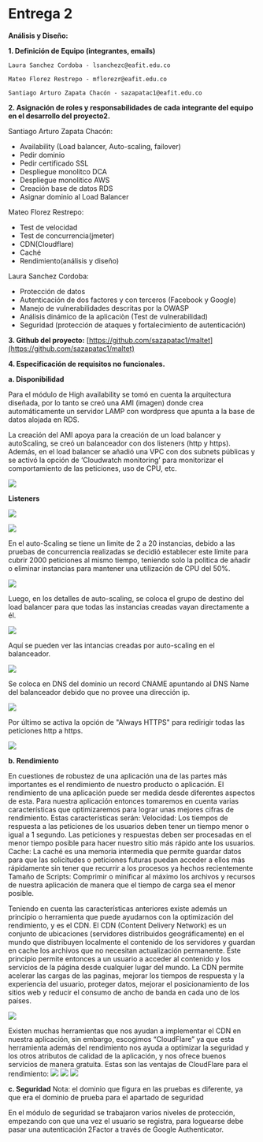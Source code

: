 # Entrega 2
**Análisis y Diseño:**

 **1. Definición de Equipo (integrantes, emails)**
 
	Laura Sanchez Cordoba - lsanchezc@eafit.edu.co
	
	Mateo Florez Restrepo - mflorezr@eafit.edu.co
	
	Santiago Arturo Zapata Chacón - sazapatac1@eafit.edu.co
 
 **2. Asignación de roles y responsabilidades de cada integrante del equipo en el desarrollo del proyecto2.**
 
Santiago Arturo Zapata Chacón:
 - Availability (Load balancer, Auto-scaling, failover)
 - Pedir dominio
 - Pedir certificado SSL
 - Despliegue monolitco DCA
 - Despliegue monolitico AWS
 - Creación base de datos RDS
 - Asignar dominio al Load Balancer
 
Mateo Florez Restrepo:
 - Test de velocidad
 - Test de concurrencia(jmeter)
 - CDN(Cloudflare)
 - Caché
 - Rendimiento(análisis y diseño)

Laura Sanchez Cordoba:
 - Protección de datos
 - Autenticación de dos factores y con terceros (Facebook y Google)
 - Manejo de vulnerabilidades descritas por la OWASP
 - Análisis dinámico de la aplicaciòn (Test de vulnerabilidad) 
 - Seguridad (protección de ataques y fortalecimiento de autenticación)


 **3. Github del proyecto:**
	 [https://github.com/sazapatac1/maltet](https://github.com/sazapatac1/maltet)
	 
**4. Especificación de requisitos no funcionales.**

**a. Disponibilidad**

Para el módulo de High availability se tomó en cuenta la arquitectura diseñada, por lo tanto se creó una AMI (imagen) donde crea automáticamente un servidor LAMP con wordpress que apunta a la base de datos alojada en RDS.

La creación del AMI apoya para la creación de un load balancer y autoScaling, se creó un balanceador con dos listeners (http y https). Además, en el load balancer se añadió una VPC con dos subnets públicas y se activó la opción de ‘Cloudwatch monitoring’ para monitorizar el comportamiento de las peticiones, uso de CPU, etc.

**![](https://lh5.googleusercontent.com/v7cJifC-Tm3Gn9dE3ERIf7RIu7jMPErn8Fv51Lz-w1bTiWeYXu7pS9sSU7CkDmKn8A1uUNmGMp_U-NuVH9rH5pfEpshWldH97kJZb5lqJvv_LeRLLfMlEeh0kL1WTaagfnLo2XU7)**

**Listeners**

**![](https://lh3.googleusercontent.com/oZAsKDUehAGRmapx6SbpZMkfttkDHuqZsWTjPgKI5PcPSC2LFvjkzmReS9SxT1OHYdGbMCaNfz5uiRC_TbmmMCyXJBW_qtdukzaHQp2eXuN-0_Kg6bKUlyR7pt_5vYy4QAwQ8FKq)**

**![](https://lh6.googleusercontent.com/uvMYcJIyWJXhiP1j2mggVCA_aKWXgMuIU87Vcyti3m5klxRTi0qUDOpzAyv6rZshkUVYVcqxICcOrboQWygAZMJFxElSE64ckNgFHhyBzlRwQhVnU7fVliDSAbpsy8fGeoRsEfMo)**

En el auto-Scaling se tiene un limite de 2 a 20 instancias, debido a las pruebas de concurrencia realizadas se decidió establecer este límite para cubrir 2000 peticiones al mismo tiempo, teniendo solo la politica de añadir o eliminar instancias para mantener una utilización de CPU del 50%.

**![](https://lh5.googleusercontent.com/OiHZys3FKCgWYm5XotqP3kukoe_GClAJ7Xlqp8ZqhpdwDkn5UANHfqu2kpHY2-o3s6oyKgIZ72uhzlLKJWBkGjigLM8e0sJ7PE_Pjuq5uI-D23dKjdA_I9S1406szDh6UVaLGIQq)**

Luego, en los detalles de auto-scaling, se coloca el grupo de destino del load balancer para que todas las instancias creadas vayan directamente a él.


**![](https://lh3.googleusercontent.com/jSpVSe4a3zKqsS9EhbZsZ0MoHOwHSdbzRfGv34mKCIxp9RSmL0IchW03Pz5b8qCTsuWsXH88kq4BmFwk0DqoV1rkAVFOBneDcKEpZt_2lKeUzq2T0bRP3GxMi7tIqdSG2JwIpzSi)**

Aquí se pueden ver las intancias creadas por auto-scaling en el balanceador.

**![](https://lh4.googleusercontent.com/eKwXgbDyFCYY1TiZVxI09Sr8zRZ2VamRLi63WLsLEKjfJvUUFPx46aN1PX7z7VgTyDyYzWXYSRK1YypQ7d-lPqpeS8zkECNTl44klG19qRfldyVrC7bc-VKV9M7m7NTMl7lAY4A-)**

Se coloca en DNS del dominio un record CNAME apuntando al DNS Name del balanceador debido que no provee una dirección ip.

**![](https://lh6.googleusercontent.com/3iteCB_-hZjfqzT8073csiJS4PYrnXMRyfPrkvXX8gFuKdC2AD4dPBI57VTu4QQpF-0XftqpUNQ26IhWxNBeFet3E9zCzxWlzwju57DeTM9FhwdVT9XwZTx-hIdvSOoJjEur4MD0)**

Por último se activa la opción de "Always HTTPS" para redirigir todas las peticiones http a https.

**![](https://lh6.googleusercontent.com/XM5p-pTW9MNfZfRREHijJhn4I7GgHOqjOcwec1JE8W642ZAffwpTiJ5lAypYGaQePOn2rdhjsZvlN6i8AP2xLaqTPN5WJYt2Kwvtaz-kYyC-WSfiJ2KFrWkHuSeSX4HqC3PXO90i)**

**b. Rendimiento**

En cuestiones de robustez de una aplicación una de las partes más importantes es el rendimiento de nuestro producto o aplicación. El rendimiento de una aplicación puede ser medida desde diferentes aspectos de esta. Para nuestra aplicación entonces tomaremos en cuenta varias características que optimizaremos para lograr unas mejores cifras de rendimiento. Estas características serán:
Velocidad: Los tiempos de respuesta a las peticiones de los usuarios deben tener un tiempo menor o igual a 1 segundo. Las peticiones y respuestas deben ser procesadas en el menor tiempo posible para hacer nuestro sitio más rápido ante los usuarios.
Cache: La caché es una memoria intermedia que permite guardar datos para que las solicitudes o peticiones futuras puedan acceder a ellos más rápidamente sin tener que recurrir a los procesos ya hechos recientemente 
Tamaño de Scripts: Comprimir o minificar al máximo los archivos y recursos de nuestra aplicación de manera que el tiempo de carga sea el menor posible.

Teniendo en cuenta las características anteriores existe además un principio o herramienta que puede ayudarnos con la optimización del rendimiento, y es el CDN.
El CDN (Content Delivery Network) es un conjunto de ubicaciones (servidores distribuidos geográficamente) en el mundo que distribuyen localmente el contenido de los servidores y guardan en cache los archivos que no necesitan actualización permanente.  Este principio permite entonces a un usuario a acceder al contenido y los servicios de la página desde cualquier lugar del mundo.
La CDN permite acelerar las cargas de las paginas, mejorar los tiempos de respuesta y la experiencia del usuario, proteger datos, mejorar el posicionamiento de los sitios web y reducir el consumo de ancho de banda en cada uno de los países.  

**![](https://assets.digitalocean.com/articles/CDN/CDN.png)**

Existen muchas herramientas que nos ayudan a implementar el CDN en nuestra aplicación, sin embargo, escogimos “CloudFlare” ya que esta herramienta además del rendimiento nos ayuda a optimizar la seguridad y los otros atributos de calidad de la aplicación, y nos ofrece buenos servicios de manera gratuita. 
Estas son las ventajas de CloudFlare para el rendimiento:
**![](http://imgfz.com/i/mviwRX7.png)**
**![](http://imgfz.com/i/rWzuqvL.png)**
**![](http://imgfz.com/i/8SOlWGM.png)**

**c. Seguridad**
Nota: el dominio que figura en las pruebas es diferente, ya que era el dominio de prueba para el apartado de seguridad

En el módulo de seguridad se trabajaron varios niveles de protección, empezando con que una vez el usuario se registra, para loguearse debe pasar una autenticación 2Factor a través de Google Authenticator.
